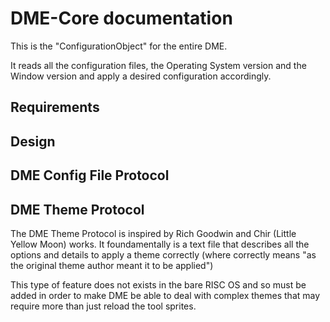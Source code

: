 # DME-Core documentation
This is the "ConfigurationObject" for the entire DME.

It reads all the configuration files, the Operating System version and the Window version and apply a desired configuration accordingly.

## Requirements

## Design

## DME Config File Protocol

## DME Theme Protocol
The DME Theme Protocol is inspired by Rich Goodwin and Chir (Little Yellow Moon) works.
It foundamentally is a text file that describes all the options and details to apply a theme correctly (where correctly means "as the original theme author meant it to be applied")

This type of feature does not exists in the bare RISC OS and so must be added in order to make DME be able to deal with complex themes that may require more than just reload the tool sprites.
